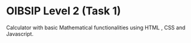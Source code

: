 # OIBSIP Level 2 (Task 1)
Calculator with basic Mathematical functionalities using HTML , CSS and Javascript.

